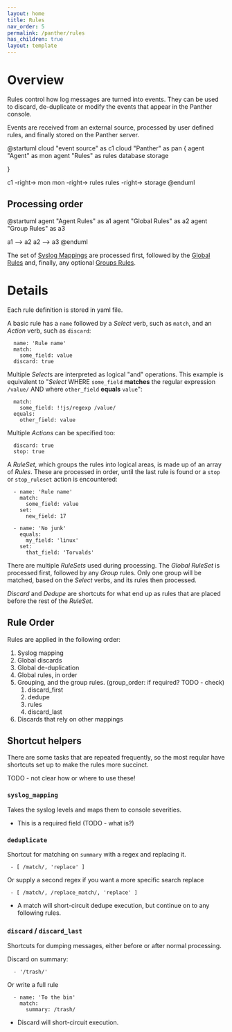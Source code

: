 ```yaml
---
layout: home
title: Rules
nav_order: 5
permalink: /panther/rules
has_children: true
layout: template
---
```



# Overview

Rules control how log messages are turned into events. They can be
used to discard, de-duplicate or modify the events that appear in the
Panther console.

Events are received from an external source, processed by user defined
rules, and finally stored on the Panther server.

@startuml
cloud "event source" as c1
cloud "Panther" as pan {
  agent "Agent" as mon
  agent "Rules" as rules
  database storage

} 

c1 -right-> mon
mon -right-> rules
rules -right-> storage
@enduml


## Processing order

@startuml
agent "Agent Rules" as a1
agent "Global Rules" as a2
agent "Group Rules" as a3

a1 --> a2
a2 --> a3
@enduml

The set of [Syslog Mappings](#syslog-mappings) are processed first,
followed by the [Global Rules](./global.md#global-rules) and, finally, any optional
[Groups Rules](./group.md#group-rules).




# Details

  Each rule definition is stored in yaml file.

  A basic rule has a `name` followed by a *Select* verb, such as `match`, and an *Action* verb, such as `discard`:

      name: 'Rule name'
      match:
        some_field: value
      discard: true

  Multiple *Select*s are interpreted as logical "and" operations.
  This example is equivalent to "*Select* WHERE `some_field` **matches** the regular expression `/value/` AND where `other_field` **equals** `value`":

      match:
        some_field: !!js/regexp /value/
      equals:
        other_field: value


  Multiple *Actions* can be specified too:

      discard: true
      stop: true

  A *RuleSet*, which groups the rules into logical areas, is made up of an array of *Rules*. These are processed in order, until the last rule is found or a `stop` or `stop_ruleset` action is encountered:

      - name: 'Rule name'
        match:
          some_field: value
        set:
          new_field: 17

      - name: 'No junk'
        equals:
          my_field: 'linux'
        set:
          that_field: 'Torvalds'

  There are multiple *RuleSets* used during processing. The *Global* *RuleSet* is processed first, followed
  by any *Group* rules. Only one group will be matched, based on the *Select* verbs, and its rules then processed.

  *Discard* and *Dedupe* are shortcuts for what end up as rules that are placed before the rest of the *RuleSet*.



## Rule Order

Rules are applied in the following order:

  1. Syslog mapping
  2. Global discards
  3. Global de-duplication
  4. Global rules, in order
  5. Grouping, and the group rules. (group_order: if required? TODO - check)
      1. discard_first
      2. dedupe
      3. rules
      4. discard_last
  6. Discards that rely on other mappings


## Shortcut helpers

  There are some tasks that are repeated frequently, so the most
  reqular have shortcuts set up to make the rules more succinct.

  TODO - not clear how or where to use these!

### `syslog_mapping`

  Takes the syslog levels and maps them
  to console severities.

  * This is a required field (TODO - what is?)

### `deduplicate`

  Shortcut for matching on `summary` with a regex and replacing it.

     - [ /match/, 'replace' ]

  Or supply a second regex if you want a more specific search replace

     - [ /match/, /replace_match/, 'replace' ]

  * A match will short-circuit dedupe execution, but continue on to
  any following rules.

### `discard` / `discard_last`

  Shortcuts for dumping messages, either before or after normal
  processing.

  Discard on summary:

      - '/trash/'

  Or write a full rule

      - name: 'To the bin'
        match:
          summary: /trash/

  * Discard will short-circuit execution.


